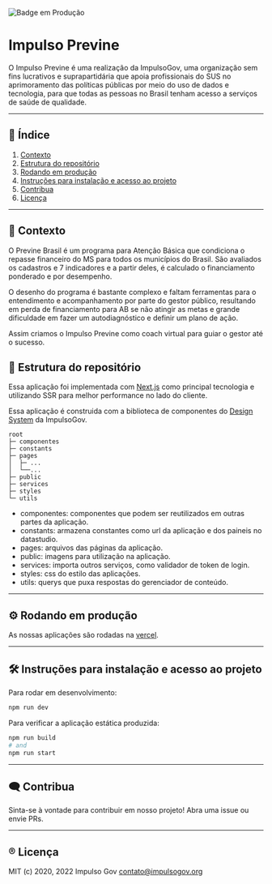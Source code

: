 <!--
SPDX-FileCopyrightText: 2021, 2022 ImpulsoGov <contato@impulsogov.org>

SPDX-License-Identifier: MIT
-->
![Badge em Produção](https://img.shields.io/badge/status-em%20produ%C3%A7%C3%A3o-green)

# Impulso Previne
O Impulso Previne é uma realização da ImpulsoGov, uma organização sem fins lucrativos e suprapartidária que apoia profissionais do SUS no aprimoramento das políticas públicas por meio do uso de dados e tecnologia, para que todas as pessoas no Brasil tenham acesso a serviços de saúde de qualidade.


*******
## :mag_right: Índice
1. [Contexto](#contexto)
2. [Estrutura do repositório](#estrutura)
3. [Rodando em produção](#rodando)
4. [Instruções para instalação e acesso ao projeto](#instalacao)
6. [Contribua](#contribua)
7. [Licença](#licenca)
*******

<div id='contexto'/>  

## :rocket: Contexto

O Previne Brasil é um programa para Atenção Básica que condiciona o repasse financeiro do MS para todos os municípios do Brasil. São avaliados os cadastros e 7 indicadores e a partir deles, é calculado o financiamento ponderado e por desempenho. 

O desenho do programa é bastante complexo e faltam ferramentas para o entendimento e acompanhamento por parte do gestor público, resultando em perda de financiamento para AB se não atingir as metas e grande dificuldade em fazer um autodiagnóstico e definir um plano de ação.

Assim criamos o Impulso Previne como coach virtual para guiar o gestor até o sucesso.
 
<div id='estrutura'/>  

 ## :milky_way: Estrutura do repositório

Essa aplicação foi implementada com [Next.js](https://nextjs.org/) como principal tecnologia e utilizando SSR para melhor performance no lado do cliente.

Essa aplicação é construida com a biblioteca de componentes do [Design System](https://designsystem.impulsogov.org/) da ImpulsoGov.

```plain
root
├─ componentes
├─ constants
├─ pages
│  ├─ ...
│  └──...
├─ public
├─ services
├─ styles
└─ utils
```

- componentes: componentes que podem ser reutilizados em outras partes da aplicação.
- constants: armazena constantes como url da aplicação e dos paineis no datastudio.
- pages: arquivos das páginas da aplicação.
- public: imagens para utilização na aplicação.
- services: importa outros serviços, como validador de token de login.
- styles: css do estilo das aplicações.
- utils: querys que puxa respostas do gerenciador de conteúdo.

*******
 <div id='rodando'/> 
 
## :gear: Rodando em produção

As nossas aplicações são rodadas na [vercel](https://vercel.com/).

*******

<div id='instalacao'/> 

 ## 🛠️ Instruções para instalação e acesso ao projeto
 
Para rodar em desenvolvimento:
```bash
npm run dev
```

Para verificar a aplicação estática produzida:
```bash
npm run build
# and
npm run start
```
*******

<div id='contribua'/>  

## :left_speech_bubble: Contribua
Sinta-se à vontade para contribuir em nosso projeto! Abra uma issue ou envie PRs.

*******
<div id='licenca'/>  

## :registered: Licença
MIT (c) 2020, 2022 Impulso Gov <contato@impulsogov.org>
